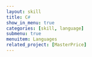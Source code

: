 ```yaml
---
layout: skill
title: C#
show_in_menu: true
categories: [skill, language]
submenu: true
menuitem: Languages
related_project: [MasterPrice]
---
```

